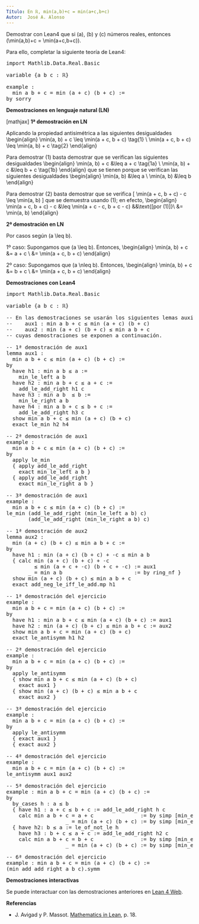 ```yaml
---
Título: En ℝ, min(a,b)+c = min(a+c,b+c)
Autor:  José A. Alonso
---
```


Demostrar con Lean4 que si \(a\), \(b\) y \(c\) números reales, entonces
\(\min(a,b)+c = \min(a+c,b+c)\).

Para ello, completar la siguiente teoría de Lean4:

<pre lang="lean">
import Mathlib.Data.Real.Basic

variable {a b c : ℝ}

example :
  min a b + c = min (a + c) (b + c) :=
by sorry
</pre>
<!--more-->

<b>Demostraciones en lenguaje natural (LN)</b>

[mathjax]
<b>1ª demostración en LN</b>

Aplicando la propiedad antisimétrica a las siguientes desigualdades
\begin{align}
   \min(a, b) + c \leq \min(a + c, b + c) \tag{1} \\
   \min(a + c, b + c) \leq \min(a, b) + c \tag{2}
\end{align}

Para demostrar (1) basta demostrar que se verifican las siguientes desigualdades
\begin{align}
   \min(a, b) + c &\leq a + c \tag{1a} \\
   \min(a, b) + c &\leq b + c \tag{1b}
\end{align}
que se tienen porque se verifican las siguientes desigualdades
\begin{align}
   \min(a, b) &\leq a \\
   \min(a, b) &\leq b
\end{align}

Para demostrar (2) basta demostrar que se verifica
\[ \min(a + c, b + c) - c \leq \min(a, b) \]
que se demuestra usando (1); en efecto,
\begin{align}
   \min(a + c, b + c) - c &\leq \min(a + c - c, b + c - c)    &&\text{[por (1)]}\\
                          &= \min(a, b)
\end{align}

<b>2ª demostración en LN</b>

Por casos según \(a \leq b\).

1º caso: Supongamos que \(a \leq b). Entonces,
\begin{align}
   \min(a, b) + c &= a + c              \\
                  &= \min(a + c, b + c)
\end{align}

2º caso: Supongamos que \(a \nleq b\). Entonces,
\begin{align}
   \min(a, b) + c &= b + c                \\
                  &= \min(a + c, b + c)
\end{align}

<b>Demostraciones con Lean4</b>

<pre lang="lean">
import Mathlib.Data.Real.Basic

variable {a b c : ℝ}

-- En las demostraciones se usarán los siguientes lemas auxiliares
--    aux1 : min a b + c ≤ min (a + c) (b + c)
--    aux2 : min (a + c) (b + c) ≤ min a b + c
-- cuyas demostraciones se exponen a continuación.

-- 1ª demostración de aux1
lemma aux1 :
  min a b + c ≤ min (a + c) (b + c) :=
by
  have h1 : min a b ≤ a :=
    min_le_left a b
  have h2 : min a b + c ≤ a + c :=
    add_le_add_right h1 c
  have h3 : min a b  ≤ b :=
    min_le_right a b
  have h4 : min a b + c ≤ b + c :=
    add_le_add_right h3 c
  show min a b + c ≤ min (a + c) (b + c)
  exact le_min h2 h4

-- 2ª demostración de aux1
example :
  min a b + c ≤ min (a + c) (b + c) :=
by
  apply le_min
  { apply add_le_add_right
    exact min_le_left a b }
  { apply add_le_add_right
    exact min_le_right a b }

-- 3ª demostración de aux1
example :
  min a b + c ≤ min (a + c) (b + c) :=
le_min (add_le_add_right (min_le_left a b) c)
       (add_le_add_right (min_le_right a b) c)

-- 1ª demostración de aux2
lemma aux2 :
  min (a + c) (b + c) ≤ min a b + c :=
by
  have h1 : min (a + c) (b + c) + -c ≤ min a b
  { calc min (a + c) (b + c) + -c
         ≤ min (a + c + -c) (b + c + -c) := aux1
       _ = min a b                       := by ring_nf }
  show min (a + c) (b + c) ≤ min a b + c
  exact add_neg_le_iff_le_add.mp h1

-- 1ª demostración del ejercicio
example :
  min a b + c = min (a + c) (b + c) :=
by
  have h1 : min a b + c ≤ min (a + c) (b + c) := aux1
  have h2 : min (a + c) (b + c) ≤ min a b + c := aux2
  show min a b + c = min (a + c) (b + c)
  exact le_antisymm h1 h2

-- 2ª demostración del ejercicio
example :
  min a b + c = min (a + c) (b + c) :=
by
  apply le_antisymm
  { show min a b + c ≤ min (a + c) (b + c)
    exact aux1 }
  { show min (a + c) (b + c) ≤ min a b + c
    exact aux2 }

-- 3ª demostración del ejercicio
example :
  min a b + c = min (a + c) (b + c) :=
by
  apply le_antisymm
  { exact aux1 }
  { exact aux2 }

-- 4ª demostración del ejercicio
example :
  min a b + c = min (a + c) (b + c) :=
le_antisymm aux1 aux2

-- 5ª demostración del ejercicio
example : min a b + c = min (a + c) (b + c) :=
by
  by_cases h : a ≤ b
  { have h1 : a + c ≤ b + c := add_le_add_right h c
    calc min a b + c = a + c               := by simp [min_eq_left h]
                   _ = min (a + c) (b + c) := by simp [min_eq_left h1]}
  { have h2: b ≤ a := le_of_not_le h
    have h3 : b + c ≤ a + c := add_le_add_right h2 c
    calc min a b + c = b + c               := by simp [min_eq_right h2]
                   _ = min (a + c) (b + c) := by simp [min_eq_right h3]}

-- 6ª demostración del ejercicio
example : min a b + c = min (a + c) (b + c) :=
(min_add_add_right a b c).symm
</pre>

<b>Demostraciones interactivas</b>

Se puede interactuar con las demostraciones anteriores en <a href="https://lean.math.hhu.de/#url=https://raw.githubusercontent.com/jaalonso/Calculemus2/main/src/Minimo_de_suma.lean" rel="noopener noreferrer" target="_blank">Lean 4 Web</a>.

<b>Referencias</b>

<ul>
<li> J. Avigad y P. Massot. <a href="https://bit.ly/3U4UjBk">Mathematics in Lean</a>, p. 18.</li>
</ul>
